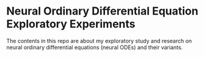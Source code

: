 # Neural Ordinary Differential Equation Exploratory Experiments 

The contents in this repo are about my exploratory study and research on neural ordinary differential equations (neural ODEs) and their variants.